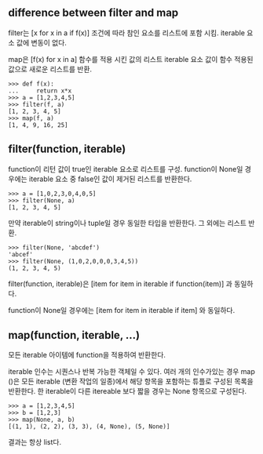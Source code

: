 ## difference between filter and map

filter는 
[x for x in a if f(x)]
조건에 따라 참인 요소를 리스트에 포함 시킴.
iterable 요소 값에 변동이 없다.


map은
[f(x) for x in a]
함수를 적용 시킨 값의 리스트
iterable 요소 값이 함수 적용된 값으로 새로운 리스트를 반환.

```
>>> def f(x):
...     return x*x
>>> a = [1,2,3,4,5]
>>> filter(f, a)
[1, 2, 3, 4, 5]
>>> map(f, a)
[1, 4, 9, 16, 25]
```


## filter(function, iterable)

function이 리턴 값이 true인 iterable 요소로 리스트를 구성.
function이 None일 경우에는 iterable 요소 중  false인 값이 제거된 리스트를 반환한다.
```
>>> a = [1,0,2,3,0,4,0,5]
>>> filter(None, a)
[1, 2, 3, 4, 5]
```

만약 iterable이 string이나 tuple일 경우 동일한 타입을 반환한다. 그 외에는 리스트 반환.
```
>>> filter(None, 'abcdef')
'abcef' 
>>> filter(None, (1,0,2,0,0,0,3,4,5))
(1, 2, 3, 4, 5)
```

filter(function, iterable)은 [item for item in iterable if function(item)] 과 동일하다. 

function이 None일 경우에는 [item for item in iterable if item] 와 동일하다. 


## map(function, iterable, ...)
모든 iterable 아이템에 function을 적용하여 반환한다. 

iterable 인수는 시퀀스나 반복 가능한 객체일 수 있다. 
여러 개의 인수가있는 경우 map ()은 모든 iterable (변환 작업의 일종)에서 해당 항목을 포함하는 튜플로 구성된 목록을 반환한다. 한 iterable이 다른 itereable 보다 짧을 경우는 None 항목으로 구성된다.

```
>>> a = [1,2,3,4,5]
>>> b = [1,2,3]
>>> map(None, a, b)
[(1, 1), (2, 2), (3, 3), (4, None), (5, None)]
```

결과는 항상 list다.
